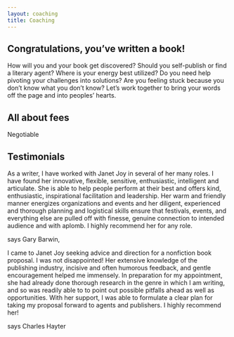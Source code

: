 ```yaml
---
layout: coaching
title: Coaching
---
```


## Congratulations, you’ve written a book!

How will you and your book get discovered? Should you self-publish or find a literary agent? Where is your energy best utilized? Do you need help pivoting your challenges into solutions? Are you feeling stuck because you don’t know what you don’t know? Let’s work together to bring your words off the page and into peoples’ hearts.

## All about fees

Negotiable

## Testimonials 

As a writer, I have worked with Janet Joy in several of her many roles. I have found her innovative, flexible, sensitive, enthusiastic, intelligent and articulate. She is able to help people perform at their best and offers kind, enthusiastic, inspirational facilitation and leadership. Her warm and friendly manner energizes organizations and events and her diligent, experienced and thorough planning and logistical skills ensure that festivals, events, and everything else are pulled off with finesse, genuine connection to intended audience and with aplomb. I highly recommend her for any role. 

says Gary Barwin, 


I came to Janet Joy seeking advice and direction for a nonfiction book proposal. I was not disappointed! Her extensive knowledge of the publishing industry, incisive and often humorous feedback, and gentle encouragement helped me immensely. In preparation for my appointment, she had already done thorough research in the genre in which I am writing, and so was readily able to to point out possible pitfalls ahead as well as opportunities. With her support, I was able to formulate a clear plan for taking my proposal forward to agents and publishers. I highly recommend her!

says Charles Hayter